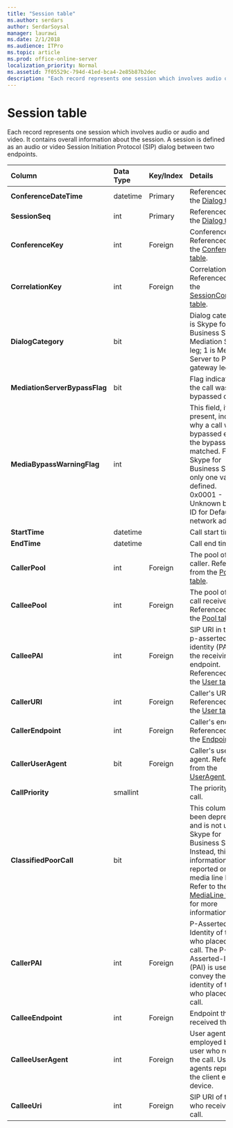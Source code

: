 ```yaml
---
title: "Session table"
ms.author: serdars
author: SerdarSoysal
manager: laurawi
ms.date: 2/1/2018
ms.audience: ITPro
ms.topic: article
ms.prod: office-online-server
localization_priority: Normal
ms.assetid: 7f05529c-794d-41ed-bca4-2e85b87b2dec
description: "Each record represents one session which involves audio or audio and video. It contains overall information about the session. A session is defined as an audio or video Session Initiation Protocol (SIP) dialog between two endpoints."
---
```


# Session table
 
Each record represents one session which involves audio or audio and video. It contains overall information about the session. A session is defined as an audio or video Session Initiation Protocol (SIP) dialog between two endpoints.
  
|**Column**|**Data Type**|**Key/Index**|**Details**|
|:-----|:-----|:-----|:-----|
|**ConferenceDateTime** <br/> |datetime  <br/> |Primary  <br/> |Referenced from the [Dialog table](dialog.md).  <br/> |
|**SessionSeq** <br/> |int  <br/> |Primary  <br/> |Referenced from the [Dialog table](dialog.md).  <br/> |
|**ConferenceKey** <br/> |int  <br/> |Foreign  <br/> |Conference key. Referenced from the [Conference table](conference.md).  <br/> |
|**CorrelationKey** <br/> |int  <br/> |Foreign  <br/> |Correlation key. Referenced from the [SessionCorrelation table](sessioncorrelation.md).  <br/> |
|**DialogCategory** <br/> |bit  <br/> | <br/> |Dialog category; 0 is Skype for Business Server to Mediation Server leg; 1 is Mediation Server to PSTN gateway leg.  <br/> |
|**MediationServerBypassFlag** <br/> |bit  <br/> ||Flag indicating if the call was bypassed or not.  <br/> |
|**MediaBypassWarningFlag** <br/> |int  <br/> ||This field, if present, indicates why a call was not bypassed even if the bypass IDs matched. For Skype for Business Server, only one value is defined.  <br/> 0x0001 - Unknown bypass ID for Default network adapter.  <br/> |
|**StartTime** <br/> |datetime  <br/> | <br/> |Call start time.  <br/> |
|**EndTime** <br/> |datetime  <br/> | <br/> |Call end time.  <br/> |
|**CallerPool** <br/> |int  <br/> |Foreign  <br/> |The pool of the caller. Referenced from the [Pool table](pool.md).  <br/> |
|**CalleePool** <br/> |int  <br/> |Foreign  <br/> |The pool of the call receiver. Referenced from the [Pool table](pool.md).  <br/> |
|**CalleePAI** <br/> |int  <br/> |Foreign  <br/> |SIP URI in the SIP p-asserted identity (PAI) of the receiving endpoint. Referenced from the [User table](user-0.md).  <br/> |
|**CallerURI** <br/> |int  <br/> |Foreign  <br/> |Caller's URI. Referenced from the [User table](user-0.md).  <br/> |
|**CallerEndpoint** <br/> |int  <br/> |Foreign  <br/> |Caller's endpoint. Referenced from the [Endpoint table](endpoint.md).  <br/> |
|**CallerUserAgent** <br/> |bit  <br/> |Foreign  <br/> |Caller's user agent. Referenced from the [UserAgent table](useragent.md).  <br/> |
|**CallPriority** <br/> |smallint  <br/> ||The priority of this call.  <br/> |
|**ClassifiedPoorCall** <br/> |bit  <br/> ||This column has been deprecated and is not used in Skype for Business Server. Instead, this information is reported on a per-media line bases. Refer to the [MediaLine table](medialine-0.md) for more information. <br/> |
|**CallerPAI** <br/> |int  <br/> |Foreign  <br/> |P-Asserted-Identity of the user who placed the call. The P-Asserted-Identity (PAI) is used to convey the true identity of the user who placed the call.  <br/> |
|**CalleeEndpoint** <br/> |int  <br/> |Foreign  <br/> |Endpoint that received the call.  <br/> |
|**CalleeUserAgent** <br/> |int  <br/> |Foreign  <br/> |User agent employed by the user who received the call. User agents represent the client endpoint device.  <br/> |
|**CalleeUri** <br/> |int  <br/> |Foreign  <br/> |SIP URI of the user who received the call.  <br/> |
   


